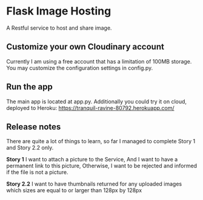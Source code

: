 # Flask Image Hosting
A Restful service to host and share image.

## Customize your own Cloudinary account
Currently I am using a free account that has a limitation of 100MB storage.
You may customize the configuration settings in config.py.

## Run the app
The main app is located at app.py.
Additionally you could try it on cloud, deployed to Heroku:
https://tranquil-ravine-80792.herokuapp.com/

## Release notes
There are quite a lot of things to learn, so far I managed to complete Story 1 and Story 2.2 only.

**Story 1**
I want to attach a picture to the Service,
And I want to have a permanent link to this picture,
Otherwise, I want to be rejected and informed if the file is not a picture.

**Story 2.2**
I want to have thumbnails returned for any uploaded images which sizes are
equal to or larger than 128px by 128px